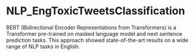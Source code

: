 # NLP_EngToxicTweetsClassification
BERT (Bidirectional Encoder Representations from Transformers) is a Transformer pre-trained on masked language model and next sentence prediction tasks. This approach showed state-of-the-art results on a wide range of NLP tasks in English.
